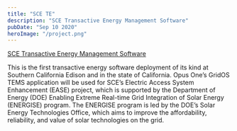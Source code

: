 ```yaml
---
title: "SCE TE"
description: "SCE Transactive Energy Management Software"
pubDate: "Sep 10 2020"
heroImage: "/project.png"
---
```


[SCE Transactive Energy Management Software](https://www.globenewswire.com/en/news-release/2020/07/23/2066619/0/en/Opus-One-Solutions-deploys-first-transactive-energy-management-software-at-Southern-California-Edison-for-a-DOE-demonstration-project.html)


This is the first transactive energy software deployment of its kind at Southern California Edison and in the
state of California. Opus One’s GridOS TEMS application will be used for SCE’s Electric 
Access System Enhancement (EASE) project, which is supported by the Department of Energy (DOE) Enabling Extreme
Real-time Grid Integration of Solar Energy (ENERGISE) program. The ENERGISE program is led by the DOE’s Solar Energy
Technologies Office, which aims to improve the affordability, reliability, and value of solar technologies on the grid.
